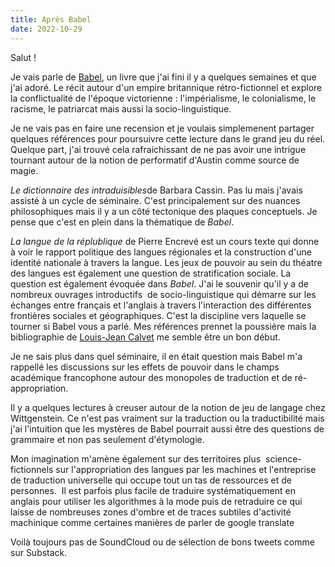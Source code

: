 ```yaml
---
title: Après Babel
date: 2022-10-29
---
```


Salut !


Je vais parle de [Babel][1], un livre que j'ai fini il y a quelques 
semaines et que j'ai adoré. Le récit autour d'un empire britannique 
rétro-fictionnel et explore la conflictualité de l'époque victorienne : 
l'impérialisme, le colonialisme, le racisme, le patriarcat mais aussi la 
socio-linguistique.


Je ne vais pas en faire une recension et je voulais simplemenent 
partager quelques références pour poursuivre cette lecture dans le grand 
jeu du réel. Quelque part, j'ai trouvé cela rafraichissant de ne pas 
avoir une intrigue tournant autour de la notion de performatif d'Austin 
comme source de magie.


*Le dictionnaire des intraduisibles*de Barbara Cassin. Pas lu mais 
j'avais assisté à un cycle de séminaire. C'est principalement sur des 
nuances philosophiques mais il y a un côté tectonique des plaques 
conceptuels. Je pense que c'est en plein dans la thématique de *Babel*.


*La langue de la réplublique* de Pierre Encrevé est un cours texte qui 
donne à voir le rapport politique des langues régionales et la 
construction d'une identité nationale à travers la langue. Les jeux de 
pouvoir au sein du théatre des langues est également une question de 
stratification sociale. La question est également évoquée dans *Babel*. 
J'ai le souvenir qu'il y a de nombreux ouvrages introductifs  de 
socio-linguistique qui démarre sur les échanges entre français et 
l'anglais à travers l'interaction des différentes frontières sociales et 
géographiques. C'est la discipline vers laquelle se tourner si Babel 
vous a parlé. Mes références prennet la poussière mais la bibliographie 
de [Louis-Jean Calvet][2] me semble être un bon début.


Je ne sais plus dans quel séminaire, il en était question mais Babel m'a 
rappellé les discussions sur les effets de pouvoir dans le champs 
académique francophone autour des monopoles de traduction et de 
ré-appropriation.


Il y a quelques lectures à creuser autour de la notion de jeu de langage 
chez Wittgenstein. Ce n'est pas vraiment sur la traduction ou la 
traductibilité mais j'ai l'intuition que les mystères de Babel pourrait 
aussi être des questions de grammaire et non pas seulement d'étymologie.


Mon imagination m'amène également sur des territoires plus  
science-fictionnels sur l'appropriation des langues par les machines et 
l'entreprise de traduction universelle qui occupe tout un tas de 
ressources et de personnes.  Il est parfois plus facile de traduire 
systématiquement en anglais pour utiliser les algorithmes à la mode puis 
de retraduire ce qui laisse de nombreuses zones d'ombre et de traces 
subtiles d'activité machinique comme certaines manières de parler de 
google translate


Voilà toujours pas de SoundCloud ou de sélection de bons tweets comme 
sur Substack.


[1]: https://lire.boitam.eu/book/30326/s/babel-or-the-necessity-of-violence

[2]: https://fr.wikipedia.org/wiki/Louis-Jean_Calvet

